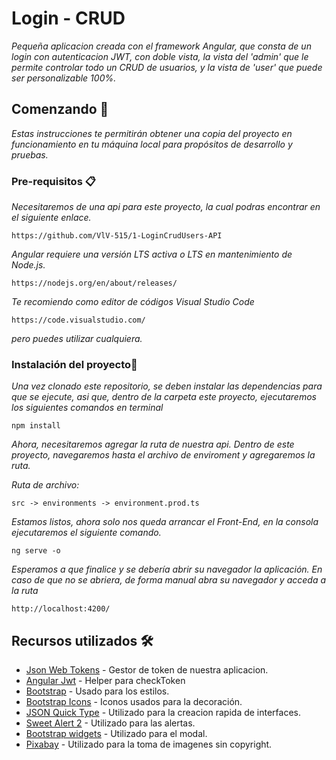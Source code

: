 # Login - CRUD

_Pequeña aplicacion creada con el framework Angular, que consta de un login con autenticacion JWT, con doble vista, la vista del 'admin' que le permite controlar todo un CRUD de usuarios, y la vista de 'user' que puede ser personalizable 100%._

## Comenzando 🚀

_Estas instrucciones te permitirán obtener una copia del proyecto en funcionamiento en tu máquina local para propósitos de desarrollo y pruebas._

### Pre-requisitos 📋

_Necesitaremos de una api para este proyecto, la cual podras encontrar en el siguiente enlace._

```
https://github.com/VlV-515/1-LoginCrudUsers-API
```

_Angular requiere una versión LTS activa o LTS en mantenimiento de Node.js._

```
https://nodejs.org/en/about/releases/
```

_Te recomiendo como editor de códigos Visual Studio Code_

```
https://code.visualstudio.com/
```

_pero puedes utilizar cualquiera._

### Instalación del proyecto🔧

_Una vez clonado este repositorio, se deben instalar las dependencias para que se ejecute, asi que, dentro de la carpeta este proyecto, ejecutaremos los siguientes comandos en terminal_

```
npm install
```

_Ahora, necesitaremos agregar la ruta de nuestra api._
_Dentro de este proyecto, navegaremos hasta el archivo de enviroment y agregaremos la ruta._

_Ruta de archivo:_

```
src -> environments -> environment.prod.ts
```

_Estamos listos, ahora solo nos queda arrancar el Front-End, en la consola ejecutaremos el siguiente comando._

```
ng serve -o
```

_Esperamos a que finalice y se debería abrir su navegador la aplicación. En caso de que no se abriera, de forma manual abra su navegador y acceda a la ruta_

```
http://localhost:4200/
```

## Recursos utilizados 🛠️

- [Json Web Tokens](https://jwt.io/) - Gestor de token de nuestra aplicacion.
- [Angular Jwt](https://www.npmjs.com/package/@auth0/angular-jwt) - Helper para checkToken
- [Bootstrap](https://getbootstrap.com/) - Usado para los estilos.
- [Bootstrap Icons](https://icons.getbootstrap.com/) - Iconos usados para la decoración.
- [JSON Quick Type](https://quicktype.io/) - Utilizado para la creacion rapida de interfaces.
- [Sweet Alert 2](https://sweetalert2.github.io/) - Utilizado para las alertas.
- [Bootstrap widgets](https://ng-bootstrap.github.io/#/home) - Utilizado para el modal.
- [Pixabay](https://pixabay.com/es/) - Utilizado para la toma de imagenes sin copyright.